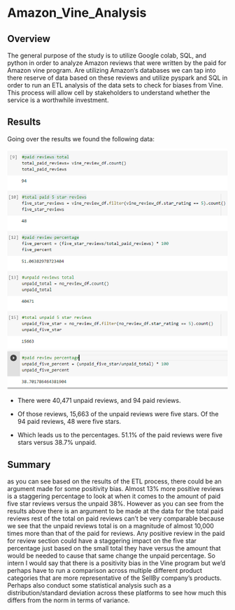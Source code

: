 # Amazon_Vine_Analysis
## Overview

The general purpose of the study is to utilize Google colab, SQL, and python in order to analyze Amazon reviews that were written by the paid for Amazon vine program. Are utilizing Amazon‘s databases we can tap into there reserve of data based on these reviews and utilize pyspark and SQL in order to run an ETL analysis of the data sets to check for biases from Vine. This process will allow cell by stakeholders to understand whether the service is a worthwhile investment.

## Results

Going over the results we found the following data:

![results](https://github.com/nicbrownrigg/Amazon_Vine_Analysis/blob/main/results.PNG)

- There were 40,471 unpaid reviews, and 94 paid reviews.

- Of those reviews, 15,663 of the unpaid reviews were five stars. Of the 94 paid reviews, 48 were five stars.

- Which leads us to the percentages. 51.1% of the paid reviews were five stars versus 38.7% unpaid.

## Summary

as you can see based on the results of the ETL process, there could be an argument made for some positivity bias. Almost 13% more positive reviews is a staggering percentage to look at when it comes to the amount of paid five star reviews versus the unpaid 38%.   However as you can see from the results above there is an argument to be made at the data for the total paid reviews rest of the total on paid reviews can’t be very comparable because we see that the unpaid reviews total is on a magnitude of almost 10,000 times more than that of the paid for reviews. Any positive review in the paid for review section could have a staggering impact on the five star percentage just based on the small total they have versus the amount that would be needed to cause that same change the unpaid percentage. So intern I would say that there is a positivity bias in the Vine program but we’d perhaps have to run a comparison across multiple different product categories that are more representative of the SellBy company’s products. Perhaps also conduct some statistical analysis such as a distribution/standard deviation across these platforms to see how much this differs from the norm in terms of variance.
